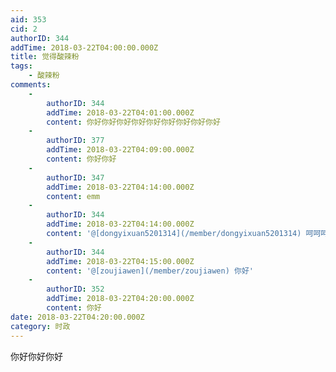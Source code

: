 ```yaml
---
aid: 353
cid: 2
authorID: 344
addTime: 2018-03-22T04:00:00.000Z
title: 觉得酸辣粉
tags:
    - 酸辣粉
comments:
    -
        authorID: 344
        addTime: 2018-03-22T04:01:00.000Z
        content: 你好你好你好你好你好你好你好你好你好
    -
        authorID: 377
        addTime: 2018-03-22T04:09:00.000Z
        content: 你好你好
    -
        authorID: 347
        addTime: 2018-03-22T04:14:00.000Z
        content: emm
    -
        authorID: 344
        addTime: 2018-03-22T04:14:00.000Z
        content: '@[dongyixuan5201314](/member/dongyixuan5201314) 呵呵呵'
    -
        authorID: 344
        addTime: 2018-03-22T04:15:00.000Z
        content: '@[zoujiawen](/member/zoujiawen) 你好'
    -
        authorID: 352
        addTime: 2018-03-22T04:20:00.000Z
        content: 你好
date: 2018-03-22T04:20:00.000Z
category: 时政
---
```


你好你好你好
